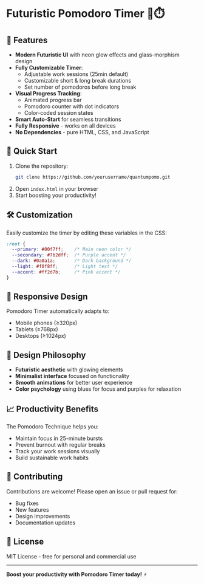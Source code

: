 # Futuristic Pomodoro Timer 🚀⏱️

## 🌟 Features

- **Modern Futuristic UI** with neon glow effects and glass-morphism design
- **Fully Customizable Timer**:
  - Adjustable work sessions (25min default)
  - Customizable short & long break durations
  - Set number of pomodoros before long break
- **Visual Progress Tracking**:
  - Animated progress bar
  - Pomodoro counter with dot indicators
  - Color-coded session states
- **Smart Auto-Start** for seamless transitions
- **Fully Responsive** - works on all devices
- **No Dependencies** - pure HTML, CSS, and JavaScript

## 🚀 Quick Start

1. Clone the repository:
   ```bash
   git clone https://github.com/yourusername/quantumpomo.git
   ```
2. Open `index.html` in your browser
3. Start boosting your productivity!

## 🛠️ Customization

Easily customize the timer by editing these variables in the CSS:
```css
:root {
  --primary: #00f7ff;    /* Main neon color */
  --secondary: #7b2dff;  /* Purple accent */
  --dark: #0a0a1a;       /* Dark background */
  --light: #f0f8ff;      /* Light text */
  --accent: #ff2d7b;     /* Pink accent */
}
```

## 📱 Responsive Design

Pomodoro Timer automatically adapts to:
- Mobile phones (≥320px)
- Tablets (≥768px)
- Desktops (≥1024px)

## 🎨 Design Philosophy

- **Futuristic aesthetic** with glowing elements
- **Minimalist interface** focused on functionality
- **Smooth animations** for better user experience
- **Color psychology** using blues for focus and purples for relaxation

## 📈 Productivity Benefits

The Pomodoro Technique helps you:
- Maintain focus in 25-minute bursts
- Prevent burnout with regular breaks
- Track your work sessions visually
- Build sustainable work habits

## 🤝 Contributing

Contributions are welcome! Please open an issue or pull request for:
- Bug fixes
- New features
- Design improvements
- Documentation updates

## 📜 License

MIT License - free for personal and commercial use

---

**Boost your productivity with Pomodoro Timer today!** ⚡
